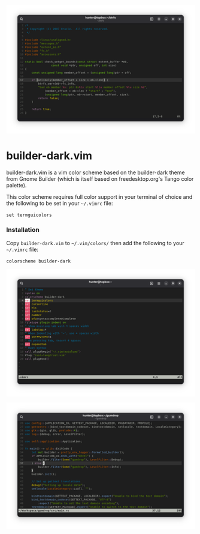 ![C](img/example-c.png)

# builder-dark.vim

builder-dark.vim is a vim color scheme based on the builder-dark theme 
from Gnome Builder (which is itself based on freedesktop.org's Tango 
color palette).

This color scheme requires full color support in your terminal of 
choice and the following to be set in your `~/.vimrc` file:

```
set termguicolors
```

### Installation

Copy `builder-dark.vim` to `~/.vim/colors/` then add the following to your `~/.vimrc` file:

```
colorscheme builder-dark
```

![.vimrc](img/example-vimrc.png)

![Rust](img/example-rust.png)
